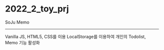 # 2022_2_toy_prj

SoJu Memo

---
Vanilla JS, HTML5, CSS를 이용
LocalStorage를 이용하여 개인의 Todolist, Memo 기능 활성화
